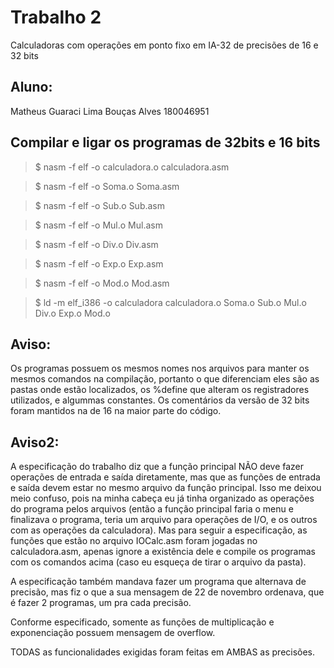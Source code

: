 # Trabalho 2
Calculadoras com operações em ponto fixo em IA-32 de precisões de 16 e 32 bits

## Aluno:
Matheus Guaraci Lima Bouças Alves 180046951

## Compilar e ligar os programas de 32bits e 16 bits
> $ nasm -f elf -o calculadora.o calculadora.asm

> $ nasm -f elf -o Soma.o Soma.asm

> $ nasm -f elf -o Sub.o Sub.asm

> $ nasm -f elf -o Mul.o Mul.asm

> $ nasm -f elf -o Div.o Div.asm

> $ nasm -f elf -o Exp.o Exp.asm

> $ nasm -f elf -o Mod.o Mod.asm

> $ ld -m elf_i386 -o calculadora calculadora.o Soma.o Sub.o Mul.o Div.o Exp.o Mod.o

## Aviso:
Os programas possuem os mesmos nomes nos arquivos para manter os mesmos comandos na compilação, portanto o que diferenciam eles são as pastas onde estão localizados, 
os %define que alteram os registradores utilizados, e algummas constantes. Os comentários da versão de 32 bits foram mantidos na de 16 na maior parte do código.

## Aviso2:
A especificação do trabalho diz que a função principal NÃO deve fazer operações de entrada e saída diretamente, mas que as funções de entrada e saída
devem estar no mesmo arquivo da função principal. Isso me deixou meio confuso, pois na minha cabeça eu já tinha organizado as operações do programa
pelos arquivos (então a função principal faria o menu e finalizava o programa, teria um arquivo para operações de I/O, e os outros com as operações da
calculadora). Mas para seguir a especificação, as funções que estão no arquivo IOCalc.asm foram jogadas no calculadora.asm, apenas ignore a existência dele e compile os
programas com os comandos acima (caso eu esqueça de tirar o arquivo da pasta).

A especificação também mandava fazer um programa que alternava de precisão, mas fiz o que a sua mensagem de 22 de novembro ordenava, que é fazer 2 programas, um pra cada precisão.

Conforme especificado, somente as funções de multiplicação e exponenciação possuem mensagem de overflow.

TODAS as funcionalidades exigidas foram feitas em AMBAS as precisões.
